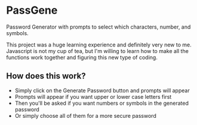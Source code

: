 # PassGene

Password Generator with prompts to select which characters, number, and symbols.

This project was a huge learning experience and definitely very new to me. Javascript is not my cup of tea, but I'm willing to learn how to make all the functions work together and figuring this new type of coding.

## How does this work?

- Simply click on the Generate Password button and prompts will appear
- Prompts will appear if you want upper or lower case letters first
- Then you'll be asked if you want numbers or symbols in the generated password
- Or simply choose all of them for a more secure password

# 

